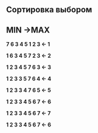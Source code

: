## Сортировка выбором 
## MIN ->MAX

__7 6 3 4 5 1 2 3  <- 1__

__1 6 3 4 5 7 2 3  <- 2__ 

__1 2 3 4 5 7 6 3  <- 3__

__1 2 3 3 5 7 6 4  <- 4__

__1 2 3 3 4 7 6 5  <- 5__

__1 2 3 3 4 5 6 7  <- 6__

__1 2 3 3 4 5 6 7  <- 7__

__1 2 3 3 4 5 6 7  <- 6__
